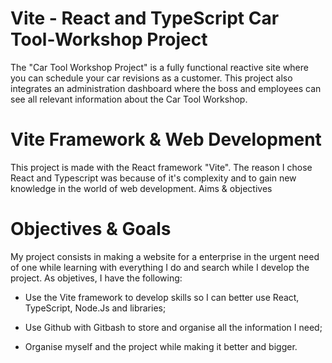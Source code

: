 # Vite - React and TypeScript Car Tool-Workshop Project
The "Car Tool Workshop Project" is a fully functional reactive site where you can schedule your car revisions as a customer. This project also integrates an administration dashboard where the boss and employees can see all relevant information about the Car Tool Workshop.

# Vite Framework & Web Development

This project is made with the React framework "Vite". The reason I chose React and Typescript was because of it's complexity and to gain new knowledge in the world of web development.
Aims & objectives

# Objectives & Goals

My project consists in making a website for a enterprise in the urgent need of one while learning with everything I do and search while I develop the project. As objetives, I have the following:

  - Use the Vite framework to develop skills so I can better use React, TypeScript, Node.Js and libraries;
  * Use Github with Gitbash to store and organise all the information I need;
  + Organise myself and the project while making it better and bigger.
